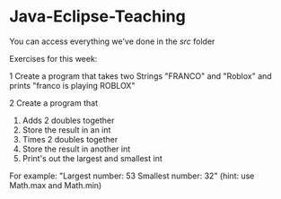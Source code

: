 ﻿# Java-Eclipse-Teaching

You can access everything we've done in the *src* folder

Exercises for this week:

1 Create a program that takes two Strings "FRANCO" and "Roblox" and prints "franco is playing ROBLOX"

2 Create a program that 
  1. Adds 2 doubles together
  2. Store the result in an int
  3. Times 2 doubles together
  4. Store the result in another int
  5. Print's out the largest and smallest int

For example: "Largest number: 53   Smallest number: 32"
(hint: use Math.max and Math.min)
